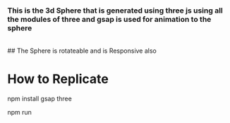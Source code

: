 
### This is the 3d Sphere that is generated using three js using all the modules of three and gsap is used for animation to the sphere 
<br>
## The Sphere is rotateable and is Responsive also 


# How to Replicate 

npm install gsap three

npm run

